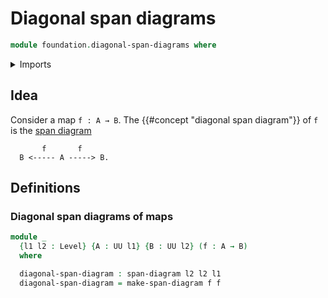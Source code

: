 # Diagonal span diagrams

```agda
module foundation.diagonal-span-diagrams where
```

<details><summary>Imports</summary>

```agda
open import foundation.span-diagrams
open import foundation.universe-levels
```

</details>

## Idea

Consider a map `f : A → B`. The {{#concept "diagonal span diagram"}} of `f` is
the [span diagram](foundation.span-diagrams.md)

```text
       f       f
  B <----- A -----> B.
```

## Definitions

### Diagonal span diagrams of maps

```agda
module _
  {l1 l2 : Level} {A : UU l1} {B : UU l2} (f : A → B)
  where

  diagonal-span-diagram : span-diagram l2 l2 l1
  diagonal-span-diagram = make-span-diagram f f
```
